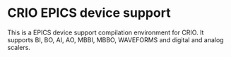 # CRIO EPICS device support

This is a EPICS device support compilation environment for CRIO. It supports BI, BO, AI, AO, MBBI, MBBO, WAVEFORMS and digital and analog scalers.
